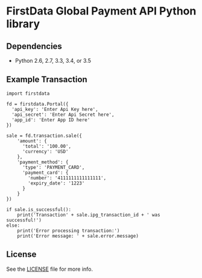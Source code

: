 # FirstData Global Payment API Python library

## Dependencies

* Python 2.6, 2.7, 3.3, 3.4, or 3.5

## Example Transaction       

    import firstdata

    fd = firstdata.Portal({
      'api_key': 'Enter Api Key here',
      'api_secret': 'Enter Api Secret here',
      'app_id': 'Enter App ID here'
    })

    sale = fd.transaction.sale({
        'amount': {
          'total': '100.00',
          'currency': 'USD'
        },
        'payment_method': {
          'type': 'PAYMENT_CARD',
          'payment_card': {
            'number': '4111111111111111',
            'expiry_date': '1223'
          }
        }
    })

    if sale.is_successful():
        print('Transaction' + sale.ipg_transaction_id + ' was successful!')
    else:
        print('Error processing transaction:')
        print('Error message: ' + sale.error.message)

## License

See the [LICENSE](LICENSE) file for more info.